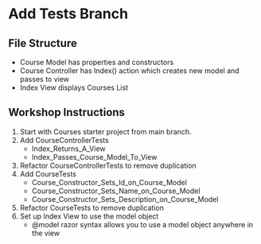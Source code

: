 # Add Tests Branch

## File Structure
- Course Model has properties and constructors
- Course Controller has Index() action which creates new model and passes to view
- Index View displays Courses List

## Workshop Instructions
1. Start with Courses starter project from main branch.
2. Add CourseControllerTests
    * Index_Returns_A_View
    * Index_Passes_Course_Model_To_View
3. Refactor CourseControllerTests to remove duplication
4. Add CourseTests
    * Course_Constructor_Sets_Id_on_Course_Model
    * Course_Constructor_Sets_Name_on_Course_Model
    * Course_Constructor_Sets_Description_on_Course_Model
5. Refactor CourseTests to remove duplication
6. Set up Index View to use the model object
    * @model razor syntax allows you to use a model object anywhere in the view
